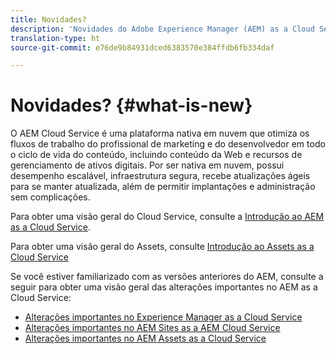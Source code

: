 ```yaml
---
title: Novidades?
description: 'Novidades do Adobe Experience Manager (AEM) as a Cloud Service. '
translation-type: ht
source-git-commit: e76de9b84931dced6383570e384ffdb6fb334daf

---
```



# Novidades? {#what-is-new}

<!-- For the pre-release of Adobe Experience Manager (AEM) as a Cloud Service everything is new. -->

O AEM Cloud Service é uma plataforma nativa em nuvem que otimiza os fluxos de trabalho do profissional de marketing e do desenvolvedor em todo o ciclo de vida do conteúdo, incluindo conteúdo da Web e recursos de gerenciamento de ativos digitais. Por ser nativa em nuvem, possui desempenho escalável, infraestrutura segura, recebe atualizações ágeis para se manter atualizada, além de permitir implantações e administração sem complicações.

Para obter uma visão geral do Cloud Service, consulte a [Introdução ao AEM as a Cloud Service](/help/overview/introduction.md).

<!-- Please link to introduction or what's new of Sites. -->

Para obter uma visão geral do Assets, consulte [Introdução ao Assets as a Cloud Service](/help/assets/overview.md)

Se você estiver familiarizado com as versões anteriores do AEM, consulte a seguir para obter uma visão geral das alterações importantes no AEM as a Cloud Service:

* [Alterações importantes no Experience Manager as a Cloud Service](/help/release-notes/aem-cloud-changes.md)
* [Alterações importantes no AEM Sites as a AEM Cloud Service](/help/sites-cloud/sites-cloud-changes.md)
* [Alterações importantes no AEM Assets as a Cloud Service](/help/assets/assets-cloud-changes.md)
